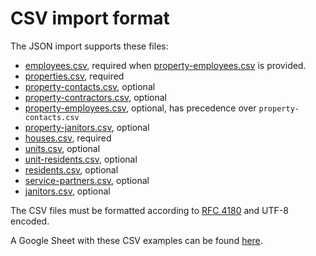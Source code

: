 # CSV import format

The JSON import supports these files:

- [employees.csv](examples/employees.csv), required when [property-employees.csv](examples/property-employees.csv) is provided.
- [properties.csv](examples/properties.csv), required
- [property-contacts.csv](examples/property-contacts.csv), optional
- [property-contractors.csv](examples/property-contractors.csv), optional
- [property-employees.csv](examples/property-employees.csv), optional, has precedence over `property-contacts.csv`
- [property-janitors.csv](examples/property-janitors.csv), optional
- [houses.csv](examples/houses.csv), required
- [units.csv](examples/units.csv), optional
- [unit-residents.csv](examples/unit-residents.csv), optional
- [residents.csv](examples/residents.csv), optional
- [service-partners.csv](examples/service-partners.csv), optional
- [janitors.csv](examples/janitors.csv), optional

The CSV files must be formatted according to [RFC 4180](https://tools.ietf.org/html/rfc4180) and UTF-8 encoded.

A Google Sheet with these CSV examples can be found [here](https://docs.google.com/spreadsheets/d/11pI9AGZvKj4fXvR28_xDsfQ_7CnkEITz2YuONN-NZMA/edit?usp=sharing).
